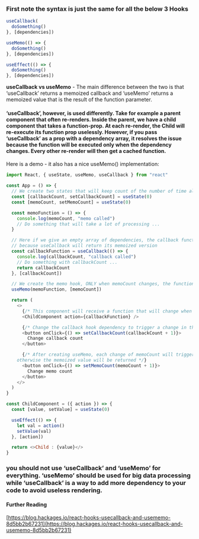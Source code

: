 ### First note the syntax is just the same for all the below 3 Hooks

```js
useCallback(
  doSomething()
}, [dependencies])

useMemo(() => {
  doSomething()
}, [dependencies])

useEffect(() => {
  doSomething()
}, [dependencies])

```

**useCallback vs useMemo** - The main difference between the two is that ‘useCallback’ returns a memoized callback and ‘useMemo’ returns a memoized value that is the result of the function parameter.

#### ‘useCallback’, however, is used differently. Take for example a parent component that often re-renders. Inside the parent, we have a child component that takes a function-prop. At each re-render, the Child will re-execute its function prop uselessly. However, if you pass ‘useCallback’ as a prop with a dependency array, it resolves the issue because the function will be executed only when the dependency changes. Every other re-render will then get a cached function.

Here is a demo - it also has a nice useMemo() implementation:

```js
import React, { useState, useMemo, useCallback } from "react"

const App = () => {
  // We create two states that will keep count of the number of time all hooks are called
  const [callbackCount, setCallbackCount] = useState(0)
  const [memoCount, setMemoCount] = useState(0)

  const memoFunction = () => {
    console.log(memoCount, "memo called")
    // Do something that will take a lot of processing ...
  }

  // Here if we give an empty array of dependencies, the callback function will return the old value of callbackCount
  // because useCallback will return its memoized version
  const callbackFunction = useCallback(() => {
    console.log(callbackCount, "callback called")
    // Do something with callbackCount ...
    return callbackCount
  }, [callbackCount])

  // We create the memo hook, ONLY when memoCount changes, the function will be executed again, and if memoCount does not change then memoFunction will NOT be executed
  useMemo(memoFunction, [memoCount])

  return (
    <>
      {/* This component will receive a function that will change when the dependency value changes */}
      <ChildComponent action={callbackFunction} />

      {/* Change the callback hook dependency to trigger a change in the child */}
      <button onClick={() => setCallbackCount(callbackCount + 1)}>
        Change callback count
      </button>

      {/* After creating useMemo, each change of memoCount will trigger the function passed to the hook,
    otherwise the memoized value will be returned */}
      <button onClick={() => setMemoCount(memoCount + 1)}>
        Change memo count
      </button>
    </>
  )
}

const ChildComponent = ({ action }) => {
  const [value, setValue] = useState(0)

  useEffect(() => {
    let val = action()
    setValue(val)
  }, [action])

  return <>Child : {value}</>
}
```

### you should not use ‘useCallback’ and ‘useMemo’ for everything. ‘useMemo’ should be used for big data processing while ‘useCallback’ is a way to add more dependency to your code to avoid useless rendering.

#### Further Reading

[https://blog.hackages.io/react-hooks-usecallback-and-usememo-8d5bb2b67231](https://blog.hackages.io/react-hooks-usecallback-and-usememo-8d5bb2b67231)
